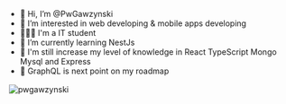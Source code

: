 - 👋 Hi, I’m @PwGawzynski
- 👀 I’m interested in web developing & mobile apps developing
- 👨🏼‍🎓 I'm a IT student 
- 🌱 I’m currently learning NestJs 
- 🚀 I'm still increase my level of knowledge in React TypeScript Mongo Mysql and Express 
- 🎯 GraphQL is next point on my roadmap



<!---
PwGawzynski/PwGawzynski is a ✨ special ✨ repository because its `README.md` (this file) appears on your GitHub profile.
You can click the Preview link to take a look at your changes.
--->


<p>&nbsp;<img align="center" src="https://github-readme-stats.vercel.app/api?username=pwgawzynski&show_icons=true&theme=tokyonight&title_color=ffffff&text_color=ffffff&bg_color=debc95&locale=en" alt="pwgawzynski" /></p>
